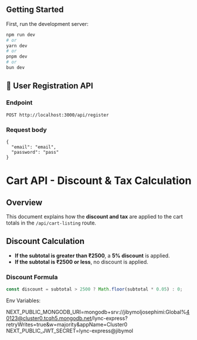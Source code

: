 ## Getting Started

First, run the development server:

```bash
npm run dev
# or
yarn dev
# or
pnpm dev
# or
bun dev
```

## 📝 User Registration API

### **Endpoint**

```http
POST http://localhost:3000/api/register
```

### Request body

```
{
  "email": "email",
  "password": "pass"
}
```

# Cart API - Discount & Tax Calculation

## Overview

This document explains how the **discount and tax** are applied to the cart totals in the `/api/cart-listing` route.

## Discount Calculation

- **If the subtotal is greater than ₹2500**, a **5% discount** is applied.
- **If the subtotal is ₹2500 or less**, no discount is applied.

### **Discount Formula**

```typescript
const discount = subtotal > 2500 ? Math.floor(subtotal * 0.05) : 0;
```
Env Variables:

NEXT_PUBLIC_MONGODB_URI=mongodb+srv://jibymoljosephimi:Global%40123@cluster0.tcqh5.mongodb.net/lync-express?retryWrites=true&w=majority&appName=Cluster0
NEXT_PUBLIC_JWT_SECRET=lync-express@jibymol
